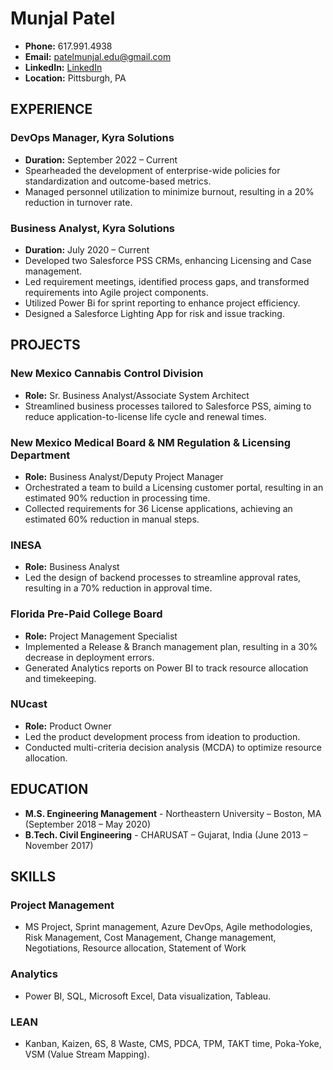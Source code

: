 # Munjal Patel
* **Phone:** 617.991.4938
* **Email:** patelmunjal.edu@gmail.com
* **LinkedIn:** [LinkedIn](https://www.linkedin.com/in/munjalpatel03/)
* **Location:** Pittsburgh, PA

## EXPERIENCE

### DevOps Manager, Kyra Solutions
* **Duration:** September 2022 – Current
* Spearheaded the development of enterprise-wide policies for standardization and outcome-based metrics.
* Managed personnel utilization to minimize burnout, resulting in a 20% reduction in turnover rate.

### Business Analyst, Kyra Solutions
* **Duration:** July 2020 – Current
* Developed two Salesforce PSS CRMs, enhancing Licensing and Case management.
* Led requirement meetings, identified process gaps, and transformed requirements into Agile project components.
* Utilized Power Bi for sprint reporting to enhance project efficiency.
* Designed a Salesforce Lighting App for risk and issue tracking.

## PROJECTS

### New Mexico Cannabis Control Division
* **Role:** Sr. Business Analyst/Associate System Architect
* Streamlined business processes tailored to Salesforce PSS, aiming to reduce application-to-license life cycle and renewal times.

### New Mexico Medical Board & NM Regulation & Licensing Department
* **Role:** Business Analyst/Deputy Project Manager
* Orchestrated a team to build a Licensing customer portal, resulting in an estimated 90% reduction in processing time.
* Collected requirements for 36 License applications, achieving an estimated 60% reduction in manual steps.

### INESA
* **Role:** Business Analyst
* Led the design of backend processes to streamline approval rates, resulting in a 70% reduction in approval time.

### Florida Pre-Paid College Board
* **Role:** Project Management Specialist
* Implemented a Release & Branch management plan, resulting in a 30% decrease in deployment errors.
* Generated Analytics reports on Power BI to track resource allocation and timekeeping.

### NUcast
* **Role:** Product Owner
* Led the product development process from ideation to production.
* Conducted multi-criteria decision analysis (MCDA) to optimize resource allocation.

## EDUCATION

* **M.S. Engineering Management** - Northeastern University – Boston, MA (September 2018 – May 2020)
* **B.Tech. Civil Engineering** - CHARUSAT – Gujarat, India (June 2013 – November 2017)

## SKILLS

### Project Management
* MS Project, Sprint management, Azure DevOps, Agile methodologies, Risk Management, Cost Management, Change management, Negotiations, Resource allocation, Statement of Work

### Analytics
* Power BI, SQL, Microsoft Excel, Data visualization, Tableau.

### LEAN
* Kanban, Kaizen, 6S, 8 Waste, CMS, PDCA, TPM, TAKT time, Poka-Yoke, VSM (Value Stream Mapping).

